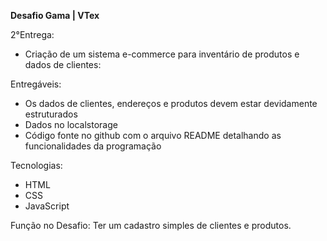 **Desafio Gama | VTex**

2°Entrega: 
- Criação de um sistema e-commerce para inventário de produtos e dados de clientes:

Entregáveis:
- Os dados de clientes, endereços e produtos devem estar devidamente estruturados
- Dados no localstorage
- Código fonte no github com o arquivo README detalhando as funcionalidades da programação

Tecnologias:
- HTML
- CSS
- JavaScript

Função no Desafio: Ter um cadastro simples de clientes e produtos.